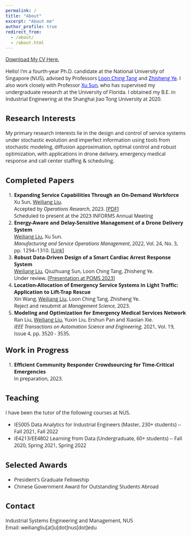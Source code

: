 ```yaml
---
permalink: /
title: "About"
excerpt: "About me"
author_profile: true
redirect_from: 
  - /about/
  - /about.html
---  
```


<style>
@import url('https://fonts.googleapis.com/css2?family=Open+Sans&display=swap');
</style>
<!-- <body style="font-family: sans-serif; font-size: 9pt;"> -->
<body style="font-family: Open Sans; font-style: light; font-size: 12pt;">
<!-- <body> -->

<!-- <h2 style="margin-top: 1em;">Info</h2>  
<p style="margin-top: 1em;">
  Ph.D. Candidate  <br>
  Dept. of Industrial Systems Engineering and Management  <br>
  National University of Singapore (NUS) <br>
  Email: weiliangliu[at]u[dot]nus.edu <br>
</p>-->

<p>  <a href="http://weiliangliu-nus.github.io/files/WeiliangLiu_Academic_CV.pdf" target="_blank">Download My CV Here.</a>
</p>


<!-- <h2>About Me</h2>-->

<p>
Hello! I'm a fourth-year Ph.D. candidate at the National University of Singapore (NUS), advised by Professors <a href="https://cde.nus.edu.sg/isem/staff/tang-loon-ching/" target="_blank" style="color: rgb(0, 0, 255);">Loon Ching Tang</a> and <a href="https://cde.nus.edu.sg/isem/staff/ye-zhisheng/" target="_blank" style="color: rgb(0, 0, 255)">Zhisheng Ye</a>. I also work closely with Professor <a href="https://www.ise.ufl.edu/sun/" target="_blank" style="color: rgb(0, 0, 255);">Xu Sun</a>, who has supervised my undergraduate research at the University of Florida.
I obtained my B.E. in Industrial Engineering at the Shanghai Jiao Tong University at 2020.
</p>

<h2>Research Interests</h2>
<p>
My primary research interests lie in the design and control of service systems under stochastic evolution and imperfect information using tools from stochastic modeling, diffusion approximation, optimal control and robust optimization, with applications in drone delivery, emergency medical response and call center staffing & scheduling.  </p>

<!--<p>
I have been particularly interested in service systems that involves emerging technologies and novel bussiness models such as drones, volunteer crowdsroucing Apps and on-demand workforce, and I seek to provide insights into the rich interactions between different entities and between different control levers in these systems.
</p>-->


<!--<h2>Research Papers</h2>
<p style="margin-top: 1em;">
A list of my research papers <a href="https://weiliangliu-nus.github.io/research/" target="_blank">can be found here.</a>
</p>-->

<h2>Completed Papers</h2>
<ol style="margin-top: 0em; margin-bottom: 1.2em;">
<li><b>Expanding Service Capabilities Through an On-Demand Workforce</b> <br>
	Xu Sun, <u>Weiliang Liu</u>.<br>
	Accepted by <i>Operations Research</i>, 2023. [<a href="http://weiliangliu-nus.github.io/files/Expanding_Service_Capabilities_Through_an_On_Demand_Workforce.pdf" target="_blank">PDF</a>]<br>
  Scheduled to present at the 2023 INFORMS Annual Meeting
  </li>
  <!--  -->
	<li><b>Energy-Aware and Delay-Sensitive Management of a Drone Delivery System</b> <br>
	<u>Weiliang Liu</u>, Xu Sun.<br>
	<i>Manufacturing and Service Operations Management</i>, 2022, Vol. 24, No. 3, pp. 1294–1310. [<a href="https://pubsonline.informs.org/doi/pdf/10.1287/msom.2021.1056" target="_blank">Link</a>]</li>
	 <!--  -->
	<li><b>Robust Data-Driven Design of a Smart Cardiac Arrest Response System</b> <br>
	<u>Weiliang Liu</u>, Qiuzhuang Sun, Loon Ching Tang, Zhisheng Ye.<br>
	Under review. [<a href="http://weiliangliu-nus.github.io/files/WeiliangLiu_2023POMS_Presentation.pdf" target="_blank">Presentation at POMS 2023</a>]</li>
  <!--  -->
	<li><b>Location-Allocation of Emergency Service Systems in Light Traffic: Application to Lift-Trap Rescue</b> <br>
	Xin Wang, <u>Weiliang Liu</u>, Loon Ching Tang, Zhisheng Ye.<br>
	Reject and resubmit at <i>Management Science</i>, 2023.</li>
  <!--  -->
	<li><b>Modeling and Optimization for Emergency Medical Services Network</b> <br>
	Ran Liu, <u>Weiliang Liu</u>, Yuxin Liu, Ershun Pan and Xiaolan Xie.<br>
	<i>IEEE Transactions on Automation Science and Engineering</i>, 2021, Vol. 19, Issue 4, pp. 3520 - 3535. </li>
</ol>

<h2 style="margin-top: 1em;">Work in Progress</h2>
<ol style="margin-top: 0em; margin-bottom: 1.2em;">
	<li><b>Efficient Community Responder Crowdsourcing for Time-Critical Emergencies</b> <br>
	In preparation, 2023. </li>
</ol>

<h2>Teaching</h2>
<p style="margin-top: 1em;">
I have been the tutor of the following courses at NUS.
<ul>
	<li>IE5005 Data Analytics for Industrial Engineers (Master, 230+ students) -- Fall 2021, Fall 2022</li>
  <li> IE4213/EE4802 Learning from Data (Undergraduate, 60+ students) -- Fall 2020, Spring 2021, Spring 2022</li>
</ul>
</p>

<h2>Selected Awards</h2>
<p style="margin-top: 1em;">
<ul>
	<li>President's Graduate Fellowship</li>
  <li> Chinese Government Award for Outstanding Students Abroad</li>
</ul>
</p>

<h2>Contact</h2>
<p style="margin-top: 1em;">
Industrial Systems Engineering and Management, NUS <br>
<!--Engineering Drive 2, Block E1A, #06-25, Singapore, 117576 <br>-->
Email: weiliangliu[at]u[dot]nus[dot]edu <br>
</p>
</body>